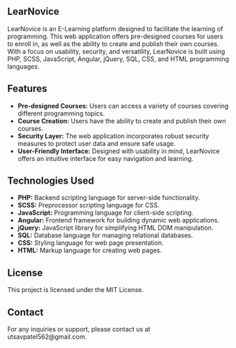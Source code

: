 <h2><b>LearNovice</b></h2>
LearNovice is an E-Learning platform designed to facilitate the learning of programming. This web application offers pre-designed courses for users to enroll in, as well as the ability to create and publish their own courses. With a focus on usability, security, and versatility, LearNovice is built using PHP, SCSS, JavaScript, Angular, jQuery, SQL, CSS, and HTML programming languages.

<h2><b>Features</b></h2>
<ul type="disc">
<li><b>Pre-designed Courses:</b> Users can access a variety of courses covering different programming topics.</li>
<li><b>Course Creation:</b> Users have the ability to create and publish their own courses.</li>
<li><b>Security Layer:</b> The web application incorporates robust security measures to protect user data and ensure safe usage.</li>
<li><b>User-Friendly Interface:</b> Designed with usability in mind, LearNovice offers an intuitive interface for easy navigation and learning.</li>
</ul>
<h2><b>Technologies Used</b></h2>
<ul type="disc">
<li><b>PHP:</b> Backend scripting language for server-side functionality.</li>
<li><b>SCSS:</b> Preprocessor scripting language for CSS.</li>
<li><b>JavaScript:</b> Programming language for client-side scripting.</li>
<li><b>Angular:</b> Frontend framework for building dynamic web applications.</li>
<li><b>jQuery:</b> JavaScript library for simplifying HTML DOM manipulation.</li>
<li><b>SQL:</b> Database language for managing relational databases.</li>
<li><b>CSS:</b> Styling language for web page presentation.</li>
<li><b>HTML:</b> Markup language for creating web pages.</li>
</ul>

<h2><b>License</b></h2>
This project is licensed under the MIT License.

<h2><b>Contact</b></h2>
For any inquiries or support, please contact us at utsavpatel562@gmail.com.
